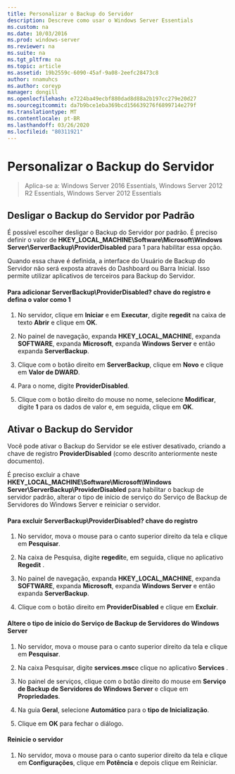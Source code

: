 ```yaml
---
title: Personalizar o Backup do Servidor
description: Descreve como usar o Windows Server Essentials
ms.custom: na
ms.date: 10/03/2016
ms.prod: windows-server
ms.reviewer: na
ms.suite: na
ms.tgt_pltfrm: na
ms.topic: article
ms.assetid: 19b2559c-6090-45af-9a08-2eefc28473c8
author: nnamuhcs
ms.author: coreyp
manager: dongill
ms.openlocfilehash: e7224ba49ecbf880dad8d88a2b197cc279e20d27
ms.sourcegitcommit: da7b9bce1eba369bcd156639276f6899714e279f
ms.translationtype: MT
ms.contentlocale: pt-BR
ms.lasthandoff: 03/26/2020
ms.locfileid: "80311921"
---
```

# <a name="customize-server-backup"></a>Personalizar o Backup do Servidor

>Aplica-se a: Windows Server 2016 Essentials, Windows Server 2012 R2 Essentials, Windows Server 2012 Essentials

## <a name="turn-off-server-backup-by-default"></a>Desligar o Backup do Servidor por Padrão  
 É possível escolher desligar o Backup do Servidor por padrão. É preciso definir o valor de **HKEY_LOCAL_MACHINE\Software\Microsoft\Windows Server\ServerBackup\ProviderDisabled** para 1 para habilitar essa opção.  
  
 Quando essa chave é definida, a interface do Usuário de Backup do Servidor não será exposta através do Dashboard ou Barra Inicial. Isso permite utilizar aplicativos de terceiros para Backup do Servidor.  
  
#### <a name="to-add-serverbackupproviderdisabled-registry-key-and-set-the-value-to-1"></a>Para adicionar ServerBackup\ProviderDisabled? chave do registro e defina o valor como 1  
  
1.  No servidor, clique em **Iniciar** e em **Executar**, digite **regedit** na caixa de texto **Abrir** e clique em **OK**.  
  
2.  No painel de navegação, expanda **HKEY_LOCAL_MACHINE**, expanda **SOFTWARE**, expanda **Microsoft**, expanda **Windows Server** e então expanda **ServerBackup**.  
  
3.  Clique com o botão direito em **ServerBackup**, clique em **Novo** e clique em **Valor de DWARD**.  
  
4.  Para o nome, digite **ProviderDisabled**.  
  
5.  Clique com o botão direito do mouse no nome, selecione **Modificar**, digite **1** para os dados de valor e, em seguida, clique em **OK**.  
  
## <a name="turn-on-server-backup"></a>Ativar o Backup do Servidor  
 Você pode ativar o Backup do Servidor se ele estiver desativado, criando a chave de registro **ProviderDisabled** (como descrito anteriormente neste documento).  
  
 É preciso excluir a chave **HKEY_LOCAL_MACHINE\Software\Microsoft\Windows Server\ServerBackup\ProviderDisabled** para habilitar o backup de servidor padrão, alterar o tipo de início de serviço do Serviço de Backup de Servidores do Windows Server e reiniciar o servidor.  
  
#### <a name="to-delete-serverbackupproviderdisabled-registry-key"></a>Para excluir ServerBackup\ProviderDisabled? chave do registro  
  
1.  No servidor, mova o mouse para o canto superior direito da tela e clique em **Pesquisar**.  
  
2.  Na caixa de Pesquisa, digite **regedit**e, em seguida, clique no aplicativo **Regedit** .  
  
3.  No painel de navegação, expanda **HKEY_LOCAL_MACHINE**, expanda **SOFTWARE**, expanda **Microsoft**, expanda **Windows Server** e então expanda **ServerBackup**.  
  
4.  Clique com o botão direito em **ProviderDisabled** e clique em **Excluir**.  
  
#### <a name="change-the-start-type-of-windows-server-server-backup-service"></a>Altere o tipo de início do Serviço de Backup de Servidores do Windows Server  
  
1.  No servidor, mova o mouse para o canto superior direito da tela e clique em **Pesquisar**.  
  
2.  Na caixa Pesquisar, digite **services.msc**e clique no aplicativo **Services** .  
  
3.  No painel de serviços, clique com o botão direito do mouse em **Serviço de Backup de Servidores do Windows Server** e clique em **Propriedades**.  
  
4.  Na guia **Geral**, selecione **Automático** para o **tipo de Inicialização**.  
  
5.  Clique em **OK** para fechar o diálogo.  
  
#### <a name="restart-the-server"></a>Reinicie o servidor  
  
1.  No servidor, mova o mouse para o canto superior direito da tela e clique em **Configurações**, clique em **Potência** e depois clique em Reiniciar.